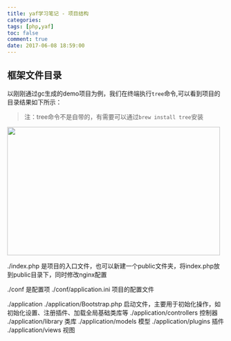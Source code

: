 ```yaml
---
title: yaf学习笔记 - 项目结构
categories:
tags: [php,yaf]
toc: false
comment: true
date: 2017-06-08 18:59:00
---
```









## 框架文件目录
以刚刚通过gc生成的demo项目为例，我们在终端执行`tree`命令,可以看到项目的目录结果如下所示：

> 注：tree命令不是自带的，有需要可以通过`brew install tree`安装

<img src="http://o9xbyqajf.bkt.clouddn.com/20170609149700575912100.png" width="492" height="297"/>

<!--more-->

./index.php	是项目的入口文件，也可以新建一个public文件夹，将index.php放到public目录下，同时修改nginx配置

./conf	是配置项
./conf/application.ini	项目的配置文件

./application
./application/Bootstrap.php	启动文件，主要用于初始化操作，如初始化设置、注册插件、加载全局基础类库等
./application/controllers	控制器
./application/library	类库
./application/models	模型
./application/plugins	插件
./application/views	   视图
